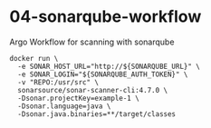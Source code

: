 # 04-sonarqube-workflow
Argo Workflow for scanning with sonarqube

```
docker run \
  -e SONAR_HOST_URL="http://${SONARQUBE_URL}" \
  -e SONAR_LOGIN="${SONARQUBE_AUTH_TOKEN}" \
  -v "REPO:/usr/src" \
  sonarsource/sonar-scanner-cli:4.7.0 \
  -Dsonar.projectKey=example-1 \
  -Dsonar.language=java \
  -Dsonar.java.binaries=**/target/classes
```